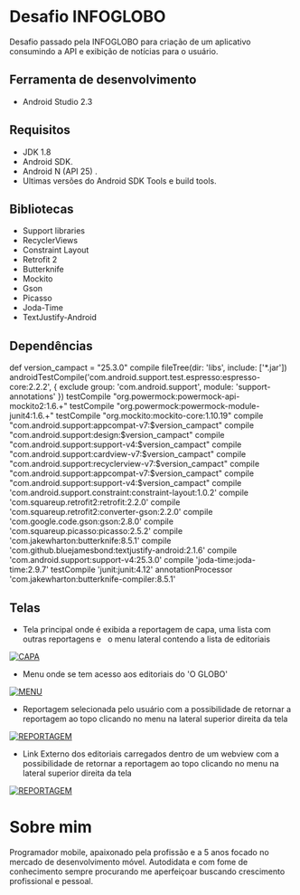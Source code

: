 # Desafio INFOGLOBO

Desafio passado pela INFOGLOBO para criação de um aplicativo consumindo a API e exibição de notícias para o usuário.

## Ferramenta de desenvolvimento
- Android Studio 2.3

## Requisitos
- JDK 1.8
- Android SDK.
- Android N (API 25) .
- Ultimas versões do Android SDK Tools e build tools.

## Bibliotecas
- Support libraries
- RecyclerViews
- Constraint Layout
- Retrofit 2
- Butterknife
- Mockito
- Gson
- Picasso
- Joda-Time
- TextJustify-Android 

## Dependências
   def version_campact = "25.3.0"
    compile fileTree(dir: 'libs', include: ['*.jar'])
    androidTestCompile('com.android.support.test.espresso:espresso-core:2.2.2', {
        exclude group: 'com.android.support', module: 'support-annotations'
    })
    testCompile "org.powermock:powermock-api-mockito2:1.6.+"
    testCompile "org.powermock:powermock-module-junit4:1.6.+"
    testCompile "org.mockito:mockito-core:1.10.19"
    compile "com.android.support:appcompat-v7:$version_campact"
    compile "com.android.support:design:$version_campact"
    compile "com.android.support:support-v4:$version_campact"
    compile "com.android.support:cardview-v7:$version_campact"
    compile "com.android.support:recyclerview-v7:$version_campact"
    compile "com.android.support:appcompat-v7:$version_campact"
    compile "com.android.support:support-v4:$version_campact"
    compile 'com.android.support.constraint:constraint-layout:1.0.2'
    compile 'com.squareup.retrofit2:retrofit:2.2.0'
    compile 'com.squareup.retrofit2:converter-gson:2.2.0'
    compile 'com.google.code.gson:gson:2.8.0'
    compile 'com.squareup.picasso:picasso:2.5.2'
    compile 'com.jakewharton:butterknife:8.5.1'
    compile 'com.github.bluejamesbond:textjustify-android:2.1.6'
    compile 'com.android.support:support-v4:25.3.0'
    compile 'joda-time:joda-time:2.9.7'
    testCompile 'junit:junit:4.12'
    annotationProcessor 'com.jakewharton:butterknife-compiler:8.5.1'

## Telas

- Tela principal onde é exibida a reportagem de capa, uma lista com outras reportagens e  
o menu lateral contendo a lista de editoriais

[![CAPA](https://github.com/AllysonBRodrigues/desafio-apps/blob/master/screenshots/capa.jpg)](https://github.com/AllysonBRodrigues/desafio-apps/blob/master/screenshots/capa.jpg)

- Menu onde se tem acesso aos editoriais do 'O GLOBO'

[![MENU](https://github.com/AllysonBRodrigues/desafio-apps/blob/master/screenshots/menu.jpg)](https://github.com/AllysonBRodrigues/desafio-apps/blob/master/screenshots/menu.jpg)

- Reportagem selecionada pelo usuário com a possibilidade de retornar a reportagem ao topo clicando no menu na lateral superior direita da tela

[![REPORTAGEM](https://github.com/AllysonBRodrigues/desafio-apps/blob/master/screenshots/reportagem.jpg)](https://github.com/AllysonBRodrigues/desafio-apps/blob/master/screenshots/menu.jpg)

- Link Externo dos editoriais carregados dentro de um webview com a possibilidade de retornar a reportagem ao topo clicando no menu na lateral superior direita da tela

[![REPORTAGEM](https://github.com/AllysonBRodrigues/desafio-apps/blob/master/screenshots/link_externo.jpg)](https://github.com/AllysonBRodrigues/desafio-apps/blob/master/screenshots/link_externo.jpg)

# Sobre mim
Programador mobile, apaixonado pela profissão e a 5 anos focado no mercado de desenvolvimento móvel. Autodidata e com fome de conhecimento sempre procurando me aperfeiçoar buscando crescimento profissional e pessoal.

